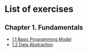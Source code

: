 # List of exercises

## Chapter 1. Fundamentals

* [1.1 Basic Programming Model](./exercises-1.1.md)
* [1.2 Data Abstraction](./exercises-1.2.md)
